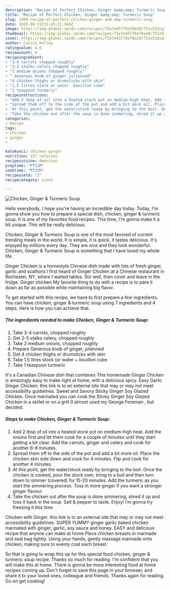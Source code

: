 ```yaml
---
description: "Recipe of Perfect Chicken, Ginger &amp;amp; Turmeric Soup"
title: "Recipe of Perfect Chicken, Ginger &amp;amp; Turmeric Soup"
slug: 1999-recipe-of-perfect-chicken-ginger-and-amp-turmeric-soup
date: 2020-09-15T22:45:21.944Z
image: https://img-global.cpcdn.com/recipes/f5e7e45776af8a20/751x532cq70/chicken-ginger-turmeric-soup-recipe-main-photo.jpg
thumbnail: https://img-global.cpcdn.com/recipes/f5e7e45776af8a20/751x532cq70/chicken-ginger-turmeric-soup-recipe-main-photo.jpg
cover: https://img-global.cpcdn.com/recipes/f5e7e45776af8a20/751x532cq70/chicken-ginger-turmeric-soup-recipe-main-photo.jpg
author: Calvin Kelley
ratingvalue: 4.6
reviewcount: 9
recipeingredient:
- "3-4 carrots chopped roughly"
- "2-3 stalks celery chopped roughly"
- "2 medium onions chopped roughly"
- " Generous knob of ginger julienned"
- "4 chicken thighs or drumsticks with skin"
- "1.5 litres stock or water  bouillon cube"
- "1 teaspoon turmeric"
recipeinstructions:
- "Add 2 tbsp of oil into a heated stock pot on medium-high heat. Add the onions first and let them cook for a couple of minutes until they start getting a bit clear. Add the carrots, ginger and celery and cook for another 6-8 minutes."
- "Spread them off to the side of the pot and add a bit more oil. Place the chicken skin side down and cook for 4 minutes. Flip and cook for another 4 minutes."
- "At this point, get the water/stock ready by bringing to the boil. Once the chicken is cooked, pour the stock over, bring to a boil and then turn down to simmer (covered) for 15-20 minutes. Add the turmeric as you start the simmering process. Toss in more ginger if you want a stronger ginger flavour"
- "Take the chicken out after the soup is done simmering, shred it up and toss it back in the soup. Salt &amp; pepper to taste. Enjoy! I’m gonna try freezing it this time."
categories:
- Recipe
tags:
- chicken
- ginger
- 

katakunci: chicken ginger  
nutrition: 157 calories
recipecuisine: American
preptime: "PT11M"
cooktime: "PT35M"
recipeyield: "2"
recipecategory: Lunch

---
```



![Chicken, Ginger &amp; Turmeric Soup](https://img-global.cpcdn.com/recipes/f5e7e45776af8a20/751x532cq70/chicken-ginger-turmeric-soup-recipe-main-photo.jpg)

Hello everybody, I hope you're having an incredible day today. Today, I'm gonna show you how to prepare a special dish, chicken, ginger &amp; turmeric soup. It is one of my favorites food recipes. This time, I'm gonna make it a bit unique. This will be really delicious.

Chicken, Ginger &amp; Turmeric Soup is one of the most favored of current trending meals in the world. It is simple, it is quick, it tastes delicious. It's enjoyed by millions every day. They are nice and they look wonderful. Chicken, Ginger &amp; Turmeric Soup is something that I have loved my whole life.

Ginger Chicken is a homestyle Chinese dish made with lots of fresh ginger, garlic and scallions I first heard of Ginger Chicken at a Chinese restaurant in Rochester, NY, where I waited tables. Stir well, then cover and leave in the fridge. Ginger chicken My favorite thing to do with a recipe is to pare it down as far as possible while maintaining big flavor.


To get started with this recipe, we have to first prepare a few ingredients. You can have chicken, ginger &amp; turmeric soup using 7 ingredients and 4 steps. Here is how you can achieve that.

<!--inarticleads1-->

##### The ingredients needed to make Chicken, Ginger &amp; Turmeric Soup:

1. Take 3-4 carrots, chopped roughly
1. Get 2-3 stalks celery, chopped roughly
1. Take 2 medium onions, chopped roughly
1. Prepare  Generous knob of ginger, julienned
1. Get 4 chicken thighs or drumsticks with skin
1. Take 1.5 litres stock (or water + bouillon cube
1. Take 1 teaspoon turmeric


It&#39;s a Canadian Chinese dish that combines This homemade Ginger Chicken is amazingly easy to make right at home, with a delicious spicy. Easy Garlic Ginger Chicken. this link is to an external site that may or may not meet accessibility guidelines. Sweet and Savory Sticky Ginger Soy Glazed Chicken. Once marinated you can cook the Sticky Ginger Soy Glazed Chicken in a skillet or on a grill (I almost used my George Foreman , but decided. 

<!--inarticleads2-->

##### Steps to make Chicken, Ginger &amp; Turmeric Soup:

1. Add 2 tbsp of oil into a heated stock pot on medium-high heat. Add the onions first and let them cook for a couple of minutes until they start getting a bit clear. Add the carrots, ginger and celery and cook for another 6-8 minutes.
1. Spread them off to the side of the pot and add a bit more oil. Place the chicken skin side down and cook for 4 minutes. Flip and cook for another 4 minutes.
1. At this point, get the water/stock ready by bringing to the boil. Once the chicken is cooked, pour the stock over, bring to a boil and then turn down to simmer (covered) for 15-20 minutes. Add the turmeric as you start the simmering process. Toss in more ginger if you want a stronger ginger flavour
1. Take the chicken out after the soup is done simmering, shred it up and toss it back in the soup. Salt &amp; pepper to taste. Enjoy! I’m gonna try freezing it this time.


Chicken with Ginger. this link is to an external site that may or may not meet accessibility guidelines. SUPER YUMMY ginger garlic baked chicken marinated with ginger, garlic, soy sauce and honey. EASY and delicious recipe that anyone can make at home Place chicken breasts in marinade and seal bag tightly. Using your hands, gently massage marinade onto chicken, making sure to evenly coat each breast. 

So that is going to wrap this up for this special food chicken, ginger &amp; turmeric soup recipe. Thanks so much for reading. I'm confident that you will make this at home. There is gonna be more interesting food at home recipes coming up. Don't forget to save this page in your browser, and share it to your loved ones, colleague and friends. Thanks again for reading. Go on get cooking!
